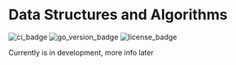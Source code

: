 # Data Structures and Algorithms

![ci_badge](https://img.shields.io/github/actions/workflow/status/NikitaShkaruba/data_structures_and_algorithms/ci.yml)
![go_version_badge](https://img.shields.io/github/go-mod/go-version/NikitaShkaruba/data_structures_and_algorithms)
![license_badge](https://img.shields.io/github/license/NikitaShkaruba/data_structures_and_algorithms)

Currently is in development, more info later
